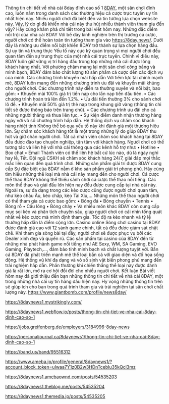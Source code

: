 Thông tin chi tiết về nhà cái 8day đỉnh cao số 1
[8DAY](https://8day.news/), một sân chơi đỉnh cao, luôn nằm trong danh sách các thương hiệu cá cược trực tuyến uy tín nhất hiện nay. Nhiều người chơi đã biết đến và tin tưởng lựa chọn website này. Vậy, lý do gì đã khiến nhà cái này thu hút nhiều thành viên tham gia đến vậy? Hãy cùng khám phá chi tiết trong bài viết hôm nay.
Những đặc điểm nổi trội của nhà cái 8DAY
Với bề dày kinh nghiệm trên thị trường cá cược, người chơi có thể hoàn toàn tin tưởng tham gia vào https://8day.news/. Dưới đây là những ưu điểm nổi bật khiến 8DAY trở thành sự lựa chọn hàng đầu.
Sự uy tín và trung thực
Yếu tố này cực kỳ quan trọng vì mọi người chơi đều quan tâm đến sự trung thực của một nhà cái trực tuyến. Chính vì điều này, 8DAY luôn giữ vững vị trí hàng đầu trong top những nhà cái được lòng khách hàng nhất. Với phương châm mang lại một sân chơi công bằng và minh bạch, 8DAY đảm bảo chất lượng từ sản phẩm cá cược đến các dịch vụ của mình.
Các chương trình khuyến mãi hấp dẫn
Với tiềm lực tài chính mạnh mẽ, 8DAY luôn mang đến những chương trình ưu đãi và khuyến mãi khủng cho người chơi. Các chương trình này diễn ra thường xuyên và nổi bật, bao gồm:
•	Khuyến mãi 100% giá trị tiền nạp cho lần nạp tiền đầu tiên.
•	Các chương trình hoàn trả lên đến 1.2%.
•	Ưu đãi tiền thưởng 3% cho sảnh chơi lô đề.
•	Khuyến mãi 50% giá trị thẻ nạp trong khung giờ vàng (thông tin chi tiết sẽ được thông báo trên trang chủ).
•	Các chương trình ưu đãi cho cả những người thắng và thua liên tục.
•	Sự kiện điểm danh nhận thưởng hàng ngày với vô số chương trình hấp dẫn.
Hệ thống dịch vụ chăm sóc khách hàng nhiệt tình
Không thể bỏ qua yếu tố này khi đánh giá một thương hiệu lớn. Sự chăm sóc khách hàng tốt là một trong những lý do giúp 8DAY thu hút và giữ chân người chơi. Tất cả nhân viên chăm sóc khách hàng tại 8DAY đều được đào tạo chuyên nghiệp, tận tâm với khách hàng. Người chơi có thể tương tác và liên hệ với nhà cái thông qua các kênh hỗ trợ như:
•	Hotline
•	Box chat
•	Email
Thành viên có thể liên hệ bất cứ lúc nào, dù là ngày nghỉ hay lễ, Tết. Đội ngũ CSKH sẽ chăm sóc khách hàng 24/7, giải đáp mọi thắc mắc liên quan đến quá trình chơi.
Những sản phẩm giải trí được 8DAY cung cấp
Sự đặc biệt của 8DAY nằm ở kho sản phẩm giải trí phong phú. Hãy cùng tìm hiểu những thể loại mà nhà cái này mang đến cho người chơi.
Cá cược thể thao
8DAY không thể thiếu sảnh chơi cá cược thể thao nổi tiếng. Các môn thể thao và giải đấu lớn hiện nay đều được cung cấp tại nhà cái này. Ngoài ra, sự đa dạng trong các kèo cược cũng được người chơi quan tâm, như kèo châu Âu, kèo chấp, kèo Tài Xỉu,... Những môn thể thao người chơi có thể tham gia cá cược bao gồm:
•	Bóng đá
•	Bóng chuyền
•	Tennis
•	Bóng rổ
•	Cầu lông
•	Bóng chày
•	Và nhiều môn khác
8DAY còn cung cấp mục soi kèo và phân tích chuyên sâu, giúp người chơi có cái nhìn tổng quát nhất về kèo cược mà mình định tham gia. Tốc độ ra kèo nhanh và tỷ lệ thưởng hấp dẫn là điểm cộng lớn.
Casino online
Sòng chơi casino tại 8DAY được đánh giá cao với 12 sảnh game chính, tất cả đều được giám sát chặt chẽ. Khi tham gia sòng bài tại đây, người chơi sẽ được phục vụ bởi các Dealer xinh đẹp và quyến rũ. Các sản phẩm tại casino của 8DAY đến từ những nhà phát hành game nổi tiếng như AE Sexy, WM, SA Gaming, EVO Gaming, Playtech,..., đảm bảo tính minh bạch và chất lượng tuyệt vời.
Bắn cá
8DAY đã phát triển mạnh mẽ thể loại bắn cá với giao diện và đồ họa sống động. Hệ thống vũ khí đa dạng và vô số sinh vật biển phong phú mang đến trải nghiệm hấp dẫn. Phần thưởng khi chiến thắng thể loại này được đánh giá là rất lớn, mở ra cơ hội đổi đời cho nhiều người chơi.
Kết luận
Bài viết hôm nay đã giới thiệu đến bạn những thông tin chi tiết về nhà cái 8DAY, một trong những nhà cái uy tín hàng đầu hiện nay. Hy vọng những thông tin trên sẽ giúp ích cho bạn trong quá trình tham gia và trải nghiệm tại sân chơi chất lượng này.
https://www.giantbomb.com/profile/news8day/

https://8daynews1.mystrikingly.com/

https://8daynews1.webflow.io/posts/thong-tin-chi-tiet-ve-nha-cai-8day-dinh-cao-so-1

https://jobs.greifenberg.de/employers/3184996-8day-news

https://personaljournal.ca/8daynews1/thong-tin-chi-tiet-ve-nha-cai-8day-dinh-cao-so-1

https://band.us/band/95516312

https://www.ameba.jp/profile/general/8daynews1/?account_block_token=uIwaa7Y1z0B2w3HDnTcebIu35kQcl3mz

https://8daynews1.amebaownd.com/posts/54535203

https://8daynews1.theblog.me/posts/54535204

https://8daynews1.themedia.jp/posts/54535205


